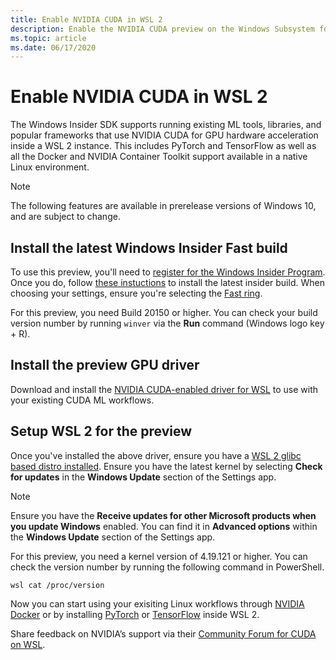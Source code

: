```yaml
---
title: Enable NVIDIA CUDA in WSL 2
description: Enable the NVIDIA CUDA preview on the Windows Subsystem for Linux
ms.topic: article
ms.date: 06/17/2020
---
```


# Enable NVIDIA CUDA in WSL 2

The Windows Insider SDK supports running existing ML tools, libraries, and popular frameworks that use NVIDIA CUDA for GPU hardware acceleration inside a WSL 2 instance. This includes PyTorch and TensorFlow as well as all the Docker and NVIDIA Container Toolkit support available in a native Linux environment. 

> [!NOTE]
> The following features are available in prerelease versions of Windows 10, and are subject to change.

## Install the latest Windows Insider Fast build 

To use this preview, you'll need to [register for the Windows Insider Program](https://insider.windows.com/getting-started/#register). Once you do, follow [these instuctions](https://insider.windows.com/en-us/getting-started/#install) to install the latest insider build. When choosing your settings, ensure you're selecting the [Fast ring](https://docs.microsoft.com/windows-insider/flight-hub/#active-development-builds-of-windows-10). 

For this preview, you need Build 20150 or higher. You can check your build version number by running `winver` via the **Run** command (Windows logo key + R).

## Install the preview GPU driver 

Download and install the [NVIDIA CUDA-enabled driver for WSL](https://developer.nvidia.com/cuda/wsl) to use with your existing CUDA ML workflows. 

## Setup WSL 2 for the preview 

Once you've installed the above driver, ensure you have a [WSL 2 glibc based distro installed](https://docs.microsoft.com/windows/wsl/install-win10). Ensure you have the latest kernel by selecting **Check for updates** in the **Windows Update** section of the Settings app. 

> [!NOTE]
> Ensure you have the **Receive updates for other Microsoft products when you update Windows** enabled. You can find it in **Advanced options** within the **Windows Update** section of the Settings app. 

For this preview, you need a kernel version of 4.19.121 or higher. You can check the version number by running the following command in PowerShell. 

```
wsl cat /proc/version
```

Now you can start using your exisiting Linux workflows through [NVIDIA Docker](https://github.com/NVIDIA/nvidia-docker) or by installing [PyTorch](https://pytorch.org/get-started/locally/) or [TensorFlow](https://www.tensorflow.org/install/gpu) inside WSL 2.

Share feedback on NVIDIA’s support via their [Community Forum for CUDA on WSL](https://forums.developer.nvidia.com/c/accelerated-computing/cuda/cuda-on-windows-subsystem-for-linux-wsl-2/303).
